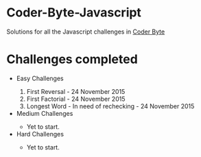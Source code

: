 # Coder-Byte-Javascript
Solutions for all the Javascript challenges in <a href="http://www.coderbyte.com/">Coder Byte</a>

# Challenges completed
<ul> 
  <li> Easy Challenges </li>
    <ol> 
      <li> First Reversal - 24 November 2015</li>
      <li> First Factorial - 24 November 2015</li>
      <li> Longest Word - In need of rechecking - 24 November 2015</li>
    </ol>
  <li> Medium Challenges</li>
    <ul>
      <li>Yet to start.</li>
    </ul>
  <li> Hard Challenges</li>
    <ul>
      <li>Yet to start.</li>
    </ul>
</ul>
